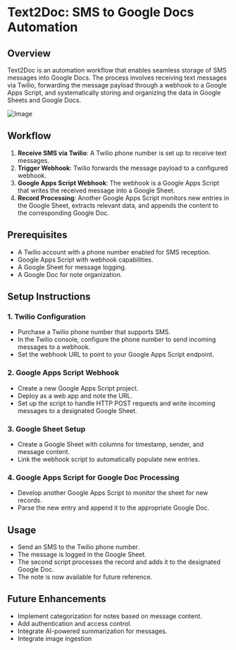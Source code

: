 # Text2Doc: SMS to Google Docs Automation

## Overview
Text2Doc is an automation workflow that enables seamless storage of SMS messages into Google Docs. The process involves receiving text messages via Twilio, forwarding the message payload through a webhook to a Google Apps Script, and systematically storing and organizing the data in Google Sheets and Google Docs.

![Image](https://github.com/user-attachments/assets/92b29074-c314-4200-b485-28a0913b354e)

## Workflow
1. **Receive SMS via Twilio**: A Twilio phone number is set up to receive text messages.
2. **Trigger Webhook**: Twilio forwards the message payload to a configured webhook.
3. **Google Apps Script Webhook**: The webhook is a Google Apps Script that writes the received message into a Google Sheet.
4. **Record Processing**: Another Google Apps Script monitors new entries in the Google Sheet, extracts relevant data, and appends the content to the corresponding Google Doc.

## Prerequisites
- A Twilio account with a phone number enabled for SMS reception.
- Google Apps Script with webhook capabilities.
- A Google Sheet for message logging.
- A Google Doc for note organization.

## Setup Instructions
### 1. Twilio Configuration
- Purchase a Twilio phone number that supports SMS.
- In the Twilio console, configure the phone number to send incoming messages to a webhook.
- Set the webhook URL to point to your Google Apps Script endpoint.

### 2. Google Apps Script Webhook
- Create a new Google Apps Script project.
- Deploy as a web app and note the URL.
- Set up the script to handle HTTP POST requests and write incoming messages to a designated Google Sheet.

### 3. Google Sheet Setup
- Create a Google Sheet with columns for timestamp, sender, and message content.
- Link the webhook script to automatically populate new entries.

### 4. Google Apps Script for Google Doc Processing
- Develop another Google Apps Script to monitor the sheet for new records.
- Parse the new entry and append it to the appropriate Google Doc.

## Usage
- Send an SMS to the Twilio phone number.
- The message is logged in the Google Sheet.
- The second script processes the record and adds it to the designated Google Doc.
- The note is now available for future reference.

## Future Enhancements
- Implement categorization for notes based on message content.
- Add authentication and access control.
- Integrate AI-powered summarization for messages.
- Integrate image ingestion


